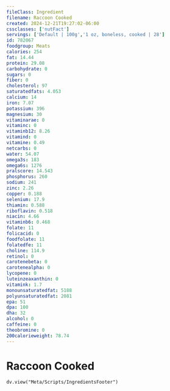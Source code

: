 ```yaml
---
fileClass: Ingredient
filename: Raccoon Cooked
created: 2024-12-21T19:27:02-06:00
cssclasses: ['nutFact']
servings: ['Default | 100g','1 oz, boneless, cooked | 28']
id: 782067
foodgroup: Meats
calories: 254
fat: 14.44
protein: 29.08
carbohydrate: 0
sugars: 0
fiber: 0
cholesterol: 97
saturatedfats: 4.053
calcium: 14
iron: 7.07
potassium: 396
magnesium: 30
vitaminarae: 0
vitaminc: 0
vitaminb12: 8.26
vitamind: 0
vitamine: 0.49
netcarbs: 0
water: 54.07
omega3s: 183
omega6s: 1276
pralscore: 14.543
phosphorus: 260
sodium: 241
zinc: 2.26
copper: 0.188
selenium: 17.9
thiamin: 0.588
riboflavin: 0.518
niacin: 4.66
vitaminb6: 0.468
folate: 11
folicacid: 0
foodfolate: 11
folatedfe: 11
choline: 114.9
retinol: 0
carotenebeta: 0
carotenealpha: 0
lycopene: 0
luteinzeaxanthin: 0
vitamink: 1.7
monounsaturatedfat: 5188
polyunsaturatedfat: 2081
epa: 51
dpa: 100
dha: 32
alcohol: 0
caffeine: 0
theobromine: 0
200calorieweight: 78.74
---
```


# Raccoon Cooked

```dataviewjs
dv.view("Meta/Scripts/IngredientsFooter")
```